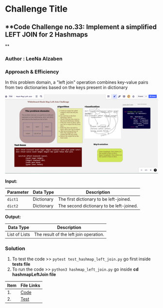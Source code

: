 # Challenge Title

## **Code Challenge no.33: Implement a simplified LEFT JOIN for 2 Hashmaps

**

### Author : LeeNa Alzaben

### Approach & Efficiency

 In this problem domain, a "left join" operation combines key-value pairs from two dictionaries based on the keys present in dictionary

![left](./leftJoin.png)

**Input:**

| Parameter | Data Type   | Description                                      |
|-----------|-------------|--------------------------------------------------|
| `dict1`   | Dictionary  | The first dictionary to be left-joined.         |
| `dict2`   | Dictionary  | The second dictionary to be left-joined.        |

**Output:**

| Data Type        | Description                                                                                       |
|------------------|---------------------------------------------------------------------------------------------------|
| List of Lists    | The result of the left join operation.


### Solution

1. To test the code >> `pytest test_hashmap_left_join.py` go first inside **tests file**
2. To run the code >> `python3 hashmap_left_join.py` go inside **cd hashmapLeftJoin file**

| Item | File Links                                |
|------|-------------------------------------------|
| 1.   | [Code](./hashmap_left_join.py)            |
| 2.   | [Test](../tests/test_hashmap_left_join.py)|
